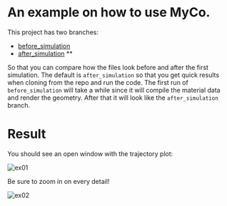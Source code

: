 # An example on how to use MyCo.

This project has two branches:

- [before_simulation](https://github.com/RuiFilipeCampos/MyCo-EXAMPLE1/tree/before_simulation) 
- [after_simulation](https://github.com/RuiFilipeCampos/MyCo-EXAMPLE1/tree/after_simulation) **

So that you can compare how the files look before and after the first simulation. The default is `after_simulation` so that you get quick results when cloning from the repo and run the code. The first run of `before_simulation` will take a while since it will compile the material data and render the geometry. After that it will look like the `after_simulation` branch.


# Result

You should see an open window with the trajectory plot:

![ex01](https://user-images.githubusercontent.com/63464503/124515938-880a8f80-ddd8-11eb-9439-409381b5124a.png)

Be sure to zoom in on every detail! 

![ex02](https://user-images.githubusercontent.com/63464503/124516141-ef284400-ddd8-11eb-9481-099947f7e803.png)

